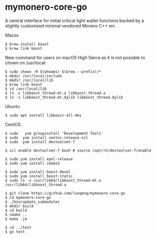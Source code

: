 # mymonero-core-go
A central interface for initial critical light wallet functions backed by a slightly customized minimal vendored Monero C++ src

Macos
```
$ brew install boost
$ brew link boost
```

New command for users on macOS High Sierra as it is not possible to chown on /usr/local:
```
$ sudo chown -R $(whoami) $(brew --prefix)/*
$ mkdir /usr/local/include
$ mkdir /usr/local/lib
$ brew link boost
$ cd /usr/local/lib
$ ln -s libboost_thread-mt.a libboost_thread.a
$ ln -s libboost_thread-mt.dylib libboost_thread.dylib
```

Ubuntu
```
$ sudo apt install libboost-all-dev
```

CentOS
```
$ sudo   yum groupinstall 'Development Tools'
$ sudo  yum install centos-release-scl
$ sudo  yum install devtoolset-7

$ scl enable devtoolset-7 bash # source /opt/rh/devtoolset-7/enable

$ sudo yum install epel-release
$ sudo yum install cmake3

$ sudo yum install boost-devel
$ sudo yum install boost-static
$ sudo ln -s /usr/lib64/libboost_thread-mt.a /usr/lib64/libboost_thread.a
```

```
$ git clone https://github.com/luoqeng/mymonero-core-go
$ cd mymonero-core-go
$ ./bin/update_submodules
$ mkdir build
$ cd build
$ cmake ..
$ make -j4

$ cd ../test
$ go test
```
